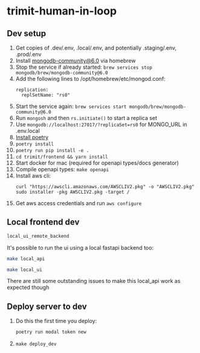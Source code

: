 # trimit-human-in-loop

## Dev setup

1. Get copies of .dev/.env, .local/.env, and potentially .staging/.env, .prod/.env
1. Install mongodb-community@6.0 via homebrew
1. Stop the service if already started: `brew services stop mongodb/brew/mongodb-community@6.0`
1. Add the following lines to /opt/homebrew/etc/mongod.conf:
    ```
    replication:
      replSetName: "rs0"
    ```
1. Start the service again: `brew services start mongodb/brew/mongodb-community@6.0`
1. Run `mongosh` and then `rs.initiate()` to start a replica set
1. Use `mongodb://localhost:27017/?replicaSet=rs0` for MONGO_URL in .env.local
1. [Install poetry](https://python-poetry.org/docs/#installing-with-pipx)
1. `poetry install`
1. `poetry run pip install -e .`
1. `cd trimit/frontend && yarn install`
1. Start docker for mac (required for openapi types/docs generator)
1. Compile openapi types: `make openapi`
1. Install aws cli:
    ```
    curl "https://awscli.amazonaws.com/AWSCLIV2.pkg" -o "AWSCLIV2.pkg"
    sudo installer -pkg AWSCLIV2.pkg -target /
    ```
1. Get aws access credentials and run `aws configure`


## Local frontend dev
```sh
local_ui_remote_backend
```

It's possible to run the ui using a local fastapi backend too:
```sh
make local_api
```

```sh
make local_ui
```

There are still some outstanding issues to make this local_api work as expected though

## Deploy server to dev

1. Do this the first time you deploy:
    ```sh
    poetry run modal token new
    ```
1. ```make deploy_dev```
